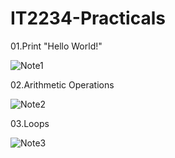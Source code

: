 # IT2234-Practicals

01.Print "Hello World!"

![Note1](https://github.com/user-attachments/assets/b9b38168-5aea-482a-80df-cba65d641521)


02.Arithmetic Operations

![Note2](https://github.com/user-attachments/assets/8a9c8410-cd71-4e63-ac97-33dfc1f8ab76)


03.Loops

![Note3](https://github.com/user-attachments/assets/95db8003-e091-4f5b-9e37-d463d21925a6)

